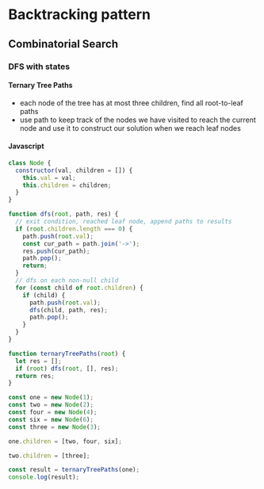 # Backtracking pattern
## Combinatorial Search
### DFS with states
#### Ternary Tree Paths
- each node of the tree has at most three children, find all root-to-leaf paths
- use path to keep track of the nodes we have visited to reach the current node and use it to construct our solution when we reach leaf nodes
#### Javascript
```javascript
class Node {
  constructor(val, children = []) {
    this.val = val;
    this.children = children;
  }
}

function dfs(root, path, res) {
  // exit condition, reached leaf node, append paths to results
  if (root.children.length === 0) {
    path.push(root.val);
    const cur_path = path.join('->');
    res.push(cur_path);
    path.pop();
    return;
  }
  // dfs on each non-null child
  for (const child of root.children) {
    if (child) {
      path.push(root.val);
      dfs(child, path, res);
      path.pop();
    }
  }
}

function ternaryTreePaths(root) {
  let res = [];
  if (root) dfs(root, [], res);
  return res;
}

const one = new Node(1);
const two = new Node(2);
const four = new Node(4);
const six = new Node(6);
const three = new Node(3);

one.children = [two, four, six];

two.children = [three];

const result = ternaryTreePaths(one);
console.log(result);
```
